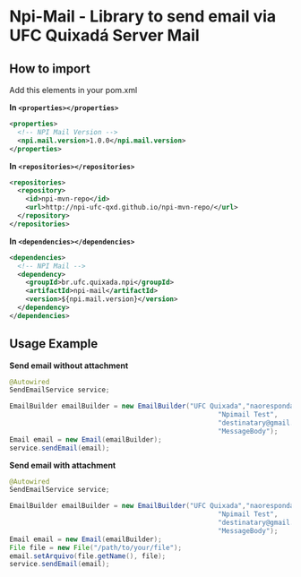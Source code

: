 # Npi-Mail - Library to send email via UFC Quixadá Server Mail #

## How to import ##

Add this elements in your pom.xml

**In `<properties></properties>`**
~~~xml
<properties>
  <!-- NPI Mail Version -->
  <npi.mail.version>1.0.0</npi.mail.version>
</properties>
~~~

**In `<repositories></repositories>`**
~~~xml
<repositories>
  <repository>
    <id>npi-mvn-repo</id>
    <url>http://npi-ufc-qxd.github.io/npi-mvn-repo/</url>
  </repository>
</repositories>
~~~

**In `<dependencies></dependencies>`**
~~~xml
<dependencies>
  <!-- NPI Mail -->
  <dependency>
    <groupId>br.ufc.quixada.npi</groupId>
    <artifactId>npi-mail</artifactId>
    <version>${npi.mail.version}</version>
  </dependency>
</dependencies>
~~~

## Usage Example ##

**Send email without attachment** 
~~~java
@Autowired
SendEmailService service;

EmailBuilder emailBuilder = new EmailBuilder("UFC Quixada","naoresponda@quixada.ufc.br",
													"Npimail Test", 
													"destinatary@gmail.com", 
													"MessageBody");
Email email = new Email(emailBuilder);
service.sendEmail(email);
~~~

**Send email with attachment** 
~~~java
@Autowired
SendEmailService service;

EmailBuilder emailBuilder = new EmailBuilder("UFC Quixada","naoresponda@quixada.ufc.br",
													"Npimail Test", 
													"destinatary@gmail.com", 
													"MessageBody");
Email email = new Email(emailBuilder);
File file = new File("/path/to/your/file");
email.setArquivo(file.getName(), file);
service.sendEmail(email);
~~~